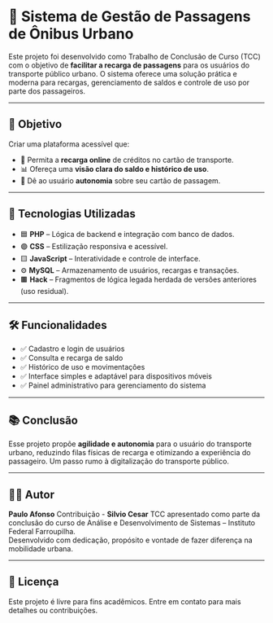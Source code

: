 # 🚌 Sistema de Gestão de Passagens de Ônibus Urbano

Este projeto foi desenvolvido como Trabalho de Conclusão de Curso (TCC) com o objetivo de **facilitar a recarga de passagens** para os usuários do transporte público urbano. O sistema oferece uma solução prática e moderna para recargas, gerenciamento de saldos e controle de uso por parte dos passageiros.

---

## 🎯 Objetivo

Criar uma plataforma acessível que:

- 🔄 Permita a **recarga online** de créditos no cartão de transporte.
- 📊 Ofereça uma **visão clara do saldo e histórico de uso**.
- 👤 Dê ao usuário **autonomia** sobre seu cartão de passagem.

---

## 🚀 Tecnologias Utilizadas

- 🟦 **PHP** – Lógica de backend e integração com banco de dados.
- 🟣 **CSS** – Estilização responsiva e acessível.
- 🟨 **JavaScript** – Interatividade e controle de interface.
- ⚙️ **MySQL** – Armazenamento de usuários, recargas e transações.
- 🟫 **Hack** – Fragmentos de lógica legada herdada de versões anteriores (uso residual).

---

## 🛠️ Funcionalidades

- ✅ Cadastro e login de usuários
- ✅ Consulta e recarga de saldo
- ✅ Histórico de uso e movimentações
- ✅ Interface simples e adaptável para dispositivos móveis
- ✅ Painel administrativo para gerenciamento do sistema

---

## 📚 Conclusão

Esse projeto propõe **agilidade e autonomia** para o usuário do transporte urbano, reduzindo filas físicas de recarga e otimizando a experiência do passageiro. Um passo rumo à digitalização do transporte público.

---

## 👨‍💻 Autor

**Paulo Afonso** 
Contribuição - **Silvio Cesar**
TCC apresentado como parte da conclusão do curso de Análise e Desenvolvimento de Sistemas – Instituto Federal Farroupilha.  
Desenvolvido com dedicação, propósito e vontade de fazer diferença na mobilidade urbana.

---

## 📝 Licença

Este projeto é livre para fins acadêmicos. Entre em contato para mais detalhes ou contribuições.
